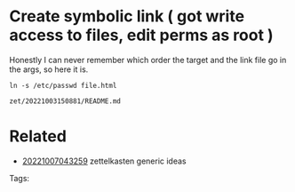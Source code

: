 # Create symbolic link ( got write access to files, edit perms as root )
Honestly I can never remember which order the target and the link file go in the args, so here it is.
```
ln -s /etc/passwd file.html
```

` zet/20221003150881/README.md `

# Related

- [20221007043259](/zet/20221007043259/README.md) zettelkasten generic ideas

Tags:

    
